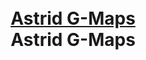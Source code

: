 <h1 align="center">
  <br>
  <a href="https://github.com/entediado97/Astrid_G-Maps"><img src="https://ibb.co/kxTDHZT" alt="">Astrid G-Maps</a>
  <br>
  Astrid G-Maps
  <br>
</h1>
